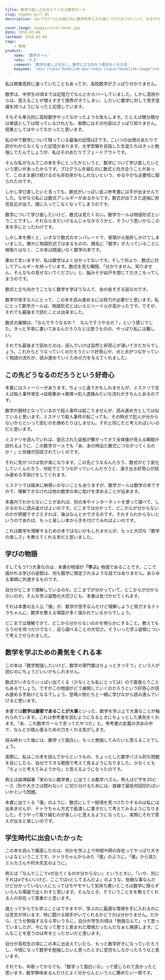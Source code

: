 ```yaml
---
title: 数学の楽しさを伝えてくれる数学ガール
slug: sugaku-girl-01
description: <p>プログラムを組むのに数学的考え方を身につけたほうがいいと、ゆるやかな必要性に駆られて手にとってみました。物語形式ではありますが、数式に拒絶反応を持つ私にはややハードルが高かったです。しかし、それでも読んでよかったなと思える本でした。</p>

cover_image: images/cover/book.jpg
date: 2016-03-04
lastmod: 2016-03-04
tags: 
    - 勉強
product:
    name: '数学ガール'
    rate: '4.5'
    comment: '数学の楽しさを示し、数学に立ち向かう勇気をくれる本'
    kaeyome: '<div class="booklink-box"><div class="booklink-image"><a href="http://www.amazon.co.jp/exec/obidos/asin/4797341378/illusionspace-22/" target="_blank" rel="nofollow" ><img src="http://ecx.images-amazon.com/images/I/5131Hk70YkL._SL160_.jpg" style="border: none;" /></a></div><div class="booklink-info"><div class="booklink-name"><a href="http://www.amazon.co.jp/exec/obidos/asin/4797341378/illusionspace-22/" target="_blank" rel="nofollow" >数学ガール (数学ガールシリーズ 1)</a><div class="booklink-powered-date">posted with <a href="http://yomereba.com" rel="nofollow" target="_blank">ヨメレバ</a></div></div><div class="booklink-detail">結城 浩 SBクリエイティブ 2007-06-27    </div><div class="booklink-link2"><div class="shoplinkamazon"><a href="http://www.amazon.co.jp/exec/obidos/asin/4797341378/illusionspace-22/" target="_blank" rel="nofollow" >Amazon</a></div><div class="shoplinkkindle"><a href="http://www.amazon.co.jp/exec/obidos/ASIN/B00EYXMA9I/illusionspace-22/" target="_blank" rel="nofollow" >Kindle</a></div><div class="shoplinkrakuten"><a href="http://hb.afl.rakuten.co.jp/hgc/11acbc01.369b1bf6.11acbc02.cabf9fe9/?pc=http%3A%2F%2Fbooks.rakuten.co.jp%2Frb%2F4437798%2F%3Fscid%3Daf_ich_link_urltxt%26m%3Dhttp%3A%2F%2Fm.rakuten.co.jp%2Fev%2Fbook%2F" target="_blank" rel="nofollow" >楽天ブックス</a></div>                  	  <div class="shoplinkkino"><a href="http://ck.jp.ap.valuecommerce.com/servlet/referral?sid=3085416&pid=882196163&vc_url=http%3A%2F%2Fwww.kinokuniya.co.jp%2Ff%2Fdsg-01-9784797341379" target="_blank" rel="nofollow" >紀伊國屋書店<img src="http://ad.jp.ap.valuecommerce.com/servlet/gifbanner?sid=3085416&pid=882196163" height="1" width="1" border="0"></a></div>	  	  	</div></div><div class="booklink-footer"></div></div>'
---
```


<p>私は商業高校に通っていたこともあってか、高校数学がさっぱり分かりません。</p>
<p>数学は、中学生の頃までは記憶力でなんとかカバーしていました。しかし高校からは、覚えることが増えすぎて限界がきてしまい、しだいに数学に対して苦手意識を持つようになったと記憶しています。</p>
<p>そもそも単元的に高校数学やってなかったような気もします。たとえば微分積分は単語としては知っているけれども、実際にはその内容はさっぱり知りません。授業としてはやってなかったと思います。</p>
<p>私の中で数学について残っている最後の記憶はΣです。こいつの出現のあたりで訳がわからなくなった記憶があります。大学受験を目指した生徒たちはきっと勉強してたんでしょうが、私はそのあたりでフェードアウトです。</p>
<p>そんな私がなんでこの本を手にとったかというと、数学について学び直したいという思いがあったからです。プログラムを組むのに数式と向き合うことがあって、このまま避け続けるのも非効率かもしれないという、ゆるやかな必要性に駆られたのです。</p>
<p>しかし学び直したいと言っても、数式がいっぱい並ぶ参考書には手が出ませんでした。なぜなら私には数式アレルギーがあるからです。数式が出てきた途端に拒否反応が出て、頭に入ってこなくなってしまうのです。</p>
<p>数学について学び直したいけど、数式は見たくない。数学ガールは物語形式ということですし、それならまだいけるんじゃなかろうかと、そういう思いからこの本を手にとったわけです。</p>
<p>しかし本を開くと、いきなり数式のオンパレードで、冒頭から挫折しかけてしまいました。確かに物語形式ではあるものの、題名に「数学」が入っていることに嘘偽りはなく、この本は間違いなく数学の本です。</p>
<p>重ねて言いますが、私は数学はよく分かってないです。そして何より、数式に対してアレルギーを持っています。数式を見た瞬間、「分かりません、知りません、そんなもの見せないでください」と、脳みそが岩戸を閉じて引きこもってしまうのです。</p>
<p>数式と立ち向かうことなく数学を学ぼうなんて、虫の良すぎる話なのです。</p>
<p>数学が苦手な人にとって、この本を読み進めるには努力が必要だと思います。私にとって数学ガールは、物語形式とはいえどハードルが高かったです。ですが、それでも最後まで読むことは出来ました。</p>
<p>数式の展開は、「なんでそうなるの？　なんでそうやるの？」という感じでした。きっと平易に書いてあるんだろうなとは思うものの、やっぱり私には難しい。</p>
<p>それでも最後まで読めたのは、読んでいけば自然と好奇心が湧いてきたからでしょう。これからどうなっていくのだろうという好奇心や、点と点がつながっていく物語の流れが、読み進めていくための力を与えてくれました。</p>
<h2>この先どうなるのだろうという好奇心</h2>
<p>本書にはストーリーがあります。ちょっと違うかもしれませんが、ミステリで言えば殺人事件発生→証拠集め→推理→犯人逮捕みたいな流れがきちんとあるのです。</p>
<p>数学が題材となっているので殺人事件は起こりませんが、読み進め方としては似ていると思います。ミステリで殺人事件が起こっても、その時点で犯人が分からないからといって読むのを諦めたりはしません。それと同じだと考えればいいのだと思います。</p>
<p>ミステリを読んでいれば、提示された証拠が繋がってきて全体像が見える瞬間が訪れるように、この数学ガールでも「あ、あの時出た数式につながってくるのか！」と伏線が回収されていくのです。</p>
<p>それに気がつけば気が楽になります。この先どうなるんだろう、数式がどう変化していくんだろう、何処でどうつながっていくんだろうと、湧き出る好奇心が読み進める手助けをしてくれます。</p>
<p>ミステリでは結末に納得いかないこともありますが、数学ガールは数学の本ですので、理解できなければ他の数学の本に助けを求めることが出来ます。</p>
<p>本書内でわからないことがあれば、別の本やインターネットを使って調べて、しかるのちに読み返せばよいのです。どこまでは分かって、どこからが分からないのかが把握できさえすれば、後はなんとかできるのです。それすらわからないというのであれば、もっと易しい本から手を付けてみればよいのです。</p>
<p>これは数学を理解するための本ではないかもしれませんが、もっと大切な「数学の楽しさ」を教えてくれる本だと思いました。</p>
<h2>学びの物語</h2>
<p>そしてもう1つ大事なのは、本書の物語が<strong>「学ぶ」</strong>物語であることです。ここで描かれる学びの姿勢は、何も数学に限定されるような話ではありません。あらゆる事柄に共通するものです。</p>
<p>自分がどこまで理解しているのか。どこまでが分かっていて、どこからが分からないのか。そんな学ぶ姿勢の大切さにも、本書は気づかせてくれます。</p>
<p>それは本書の主人公「僕」が、数学が苦手なんだけど理解しようと努力するテトラちゃんに、数学を教える場面が多く描かれているからでしょう。</p>
<p>どこまでは理解できて、どこから分からないのかを明らかにすること。教えてもらうのを待つだけでなく、自ら調べることの大切さ。そういった学ぶ姿勢について考えさせられました。</p>
<h2>数学を学ぶための勇気をくれる本</h2>
<p>この本は「数学勉強したいけど、数学の専門書はちょっときつそう」という人が読むのにちょうどいいかもしれません。</p>
<p>数式がいきなりいっぱい出てくる（少なくとも私にとっては）ので面食らうこともあるでしょう。ですがこの物語がどう展開していくのだろうという好奇心が読み進める手助けとなるでしょう。登場人物たちと一緒に学びながら読み進んでいけると思います。</p>
<p>本書では<strong>数学は厳密であることが大事</strong>といった、数学を学ぶ上で大事なことが触れられています。これは参考書を読むようになるときにちょっとした勇気をくれます。「あ、これ数学ガールで言ってたやつだ」と。参考書の定義の洪水の中で、なんとか踏ん張るための力をくれる気がします。</p>
<p>読み終わった後には、数学って面白い、もっと勉強してみたいと思えることでしょう。</p>
<p>実際に、私はこの本を読んでからというもの、ちょっとした数学パズル的な問題を目にしたら、自分でできる範囲で考えて見るようになりました。少なくとも「ちょっと考えてみようかな」と思えるようになったのです。</p>
<p>例えば森博嗣著「笑わない数学者」に出てくる数学パズル。例えばピザを20ピース（形や大きさは問わない）に切り分けるためには、直線で最低何回切ればいいかという問題。</p>
<p>本書に出てくる「僕」のように、数式にして一般項を見つけたりするのは私には出来ませんが、テトラちゃん方式で虱潰しに書きだして考えてみるようになりました。そうやって取り組むのが楽しいと思えるようになったし、実際にそれで答えが出ると楽しいのです。</p>
<h2>学生時代に出会いたかった</h2>
<p>この本を読んで痛感したのは、何かを学ぶ上で仲間や師の存在ってやっぱり大きいよなということです。テトラちゃんからみた「僕」のように。「僕」から見たミルカさんや村木先生のように。</p>
<p>例えば「なんでここでxが出てくるのか分からない」というときに、「いや、別にそれはaでもいいけど、ここではxとしてるんだよ」のような、些細な事なんだけど分かっていない人にとってはモヤモヤして気持ち悪いところは数学に限らずいろんな場面で出くわすと思います。そんなとき、そういうことをを教えてくれる人の存在って貴重だと思います。</p>
<p>歳とってからでも学ぶことはできますが、学ぶのに最適な環境を手に入れるのには苦労が伴います。特に聞ける相手がいてくれるかどうかは分かりません。だから、どうせ勉強するなら早いうちに。自分が学生の頃は「勉強なんて」って思っていましたが、今になって思うと恵まれた環境だったんだなぁと痛感します。こんなことを思うのは年をとったせいだと思います。</p>
<p>自分が高校生の頃にこの本に出会えていたら、もっと数学好きになっていたろうし、今頃になって数学を勉強したいと思ったときに苦労もしなかったろうなと思います。</p>
<p>それでも、年取ってからでも、「数学って面白いな」って感じられて良かったと思います。数学興味あるんだけどよく分からんという人に薦めたい一冊です。</p>

  